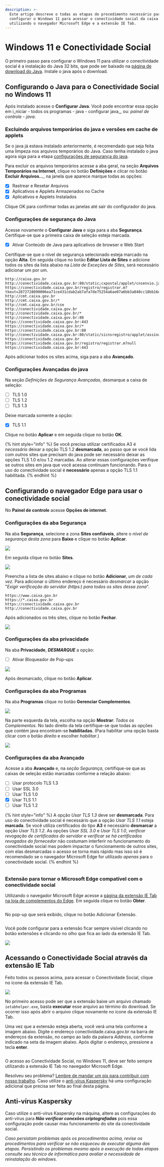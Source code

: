 ```yaml
---
description: >-
  Este artigo descreve o todas as etapas do procedimento necessário para
  configurar o Windows 11 para acessar o conectividade social da caixa
  utilizando o navegador Microsoft Edge e a extensão IE Tab.
---
```


# Windows 11 e Conectividade Social

O primeiro passo para configurar o Windows 11 para utilizar o conectividade social é a instalação do Java 32 bits, que pode ser baixado na [página de download do Java](https://java.com/pt-BR/download/manual.jsp). Instale o java após o download.

## Configurando o Java para o Conectividade Social no Windows 11

Após instalado acesse o **Configurar Java**. Você pode encontrar essa opção em i_niciar - todos os programas - java - configurar java_, ou: _painel de controle - java_.

### Excluindo arquivos temporários do java e versões em cache de applets

Se o java já estava instalado anteriormente, é recomendado que seja feita uma limpeza nos arquivos temporários do Java. Caso tenha instalado o java agora siga para a etapa [configurações de segurança do java](windows-11-e-conectividade-social.md#configuracoes-de-seguranca-do-java).

Para excluir os arquivos temporários acesse a aba geral, na seção **Arquivos Temporários na Internet**, clique no botão **Definições** e clicar no botão **Excluir Arquivos...**, na janela que aparece marque todas as opções:

* [x] Rastrear e Resetar Arquivos
* [x] Aplicativos e Applets Armazenados no Cache
* [x] Aplicativos e Applets Instalados

Clique OK para confirmar todas as janelas até sair do configurador do java.

### Configurações de segurança do Java

Acesse novamente o **Configurar Java** e siga para a aba **Segurança**. Certifique-se que a primeira caixa de seleção esteja marcada.

* [x] Ativar Conteúdo de Java para aplicativos de browser e Web Start

Certifique-se que o nível de segurança selecionado esteja marcado na opção **Alta**. Em seguida clique no botão **Editar Lista de Sites** e adicione todos os sites da lista abaixo na _Lista de Exceções de Sites_, será necessário adicionar um por um.

```
http://caixa.gov.br
http://conectividade.caixa.gov.br:80/static;cxpostal/applet/cnsenvio.jar
https://conectividade.caixa.gov.br/registro/registrar.m?tkeut=2872728090006ea71ce431cdab2ab7afa7de75254a6ae07a6bb3a840cc18bb16e84dde9ded5e0a7f6a297fd244afa9f7d18a895b6474ff34f73760b1705597925732effb6d7c01ff952c3cb0b849f35b34f150e00fd86fa0732e962d673ffa190c323a3abd398a9f9898fe280cf84109dfafb761bda8f13f96e528a37c086fa2201402100955290&amp;ticketdata=20140210095529&amp;lcr=0
http://cmt.caixa.gov.br
http://cmt.caixa.gov.br/*
http://cmt.caixa.gov.br/cse
http://conectividade.caixa.gov.br
http://conectividade.caixa.gov.br/*
http://conectividade.caixa.gov.br:80
https://conectividade.caixa.gov.br:443
https://conectividade.caixa.gov.br/*
https://conectividade.caixa.gov.br:80
http://conectividade.caixa.gov.br:80/static/sicnsregistro/applet/assinar1.jar
https://conectividade.caixa.gov.br
https://conectividade.caixa.gov.br/registro/registrar.m?null
https://conectividade.caixa.gov.br:443
```

Após adicionar todos os sites acima, siga para a aba **Avançado**.

### Configurações Avançadas do java

Na seção _Definições de Segurança Avançadas_, desmarque a caixa de seleção:

* [ ] TLS 1.0
* [ ] TLS 1.2
* [ ] TLS 1.3

Deixe marcada somente a opção:

* [x] TLS 1.1

Clique no botão **Aplicar** e em seguida clique no botão **OK**.

{% hint style="info" %}
Se você precisa utilizar certificados A3 é _necessário_ deixar a opção TLS 1.2 **desmarcada**, ao passo que se você lida com _outros_ sites que precisam do java pode ser necessário deixar as opções TLS 1.0 e/ou 1.2 marcadas. Ao alterar essas configurações verifique se outros sites em java que você acessa continuam funcionando. Para o uso do conectividade social é **necessário** apenas a opção TLS 1.1 habilitada.
{% endhint %}

## Configurando o navegador Edge para usar o conectividade social

No **Painel de controle** acesse **Opções de internet**.

### Configurações da aba Segurança

Na aba **Segurança**, selecione a zona **Sites confiáveis**, altere o _nível de segurança desta zona_ para **Baixo** e clique no botão **Aplicar**.

![](<../../.gitbook/assets/image (26).png>)

Em seguida clique no botão **Sites**.

![](<../../.gitbook/assets/image (21).png>)

Preencha a lista de sites abaixo e clique no botão **Adicionar**, _um de cada vez_. Para adicionar o último endereço é necessário _desmarcar_ a opção "_Exigir verificação do servidor (https:) para todos os sites dessa zona_".

```
https://www.caixa.gov.br
https://*.caixa.gov.br
https://conectividade.caixa.gov.br
http://conectividade.caixa.gov.br
```

Após adicionados os três sites, clique no botão **Fechar**.

![](<../../.gitbook/assets/image (70).png>)

### Configurações da aba privacidade

Na aba **Privacidade**, _**DESMARQUE**_ a opção:

* [ ] Ativar Bloqueador de Pop-ups

![](<../../.gitbook/assets/image (40).png>)

Após desmarcado, clique no botão **Aplicar**.

### Configurações da aba Programas

Na aba **Programas** clique no botão **Gerenciar Complementos**.&#x20;

![](<../../.gitbook/assets/image (92).png>)

Na parte esquerda da tela, escolha na opção **Mostrar**: _Todos os Complementos_. No lado direito da tela certifique-se que todas as opções que contém java encontram-se **habilitadas**. (Para habilitar uma opção basta clicar com o botão _direito_ e escolher _habilitar_.)

![](<../../.gitbook/assets/image (75).png>)

### Configurações da aba Avançado

Acesse a aba **Avançado** e, na _seção Segurança_, certifique-se que as caixas de seleção estão marcadas conforme a relação abaixo:

* [ ] Usar protocolo TLS 1.3
* [ ] Usar SSL 3.0
* [ ] Usar TLS 1.0
* [x] Usar TLS 1.1
* [ ] Usar TLS 1.2

{% hint style="info" %}
A opção _Usar TLS 1.3_ deve ser **desmarcada**. Para uso do conectividade social é necessário que a opção _Usar TLS 1.1_ esteja **marcada**. Se você utiliza certificados do tipo **A3** é necessário **desmarcar** a opção _Usar TLS 1.2_. As opções _Usar SSL 3.0_ e _Usar TLS 1.0_, _verificar revogação de certificados do servidor_ e _verificar se há certificados revogados do fornecedor_ não costumam interferir no funcionamento do conectividade social mas podem impactar o funcionamento de outros sites, com elas desmarcadas o acesso se torna mais rápido mas isso só é recomendado se o navegador Microsoft Edge for utilizado _apenas_ para o conectividade social.
{% endhint %}

<img src="../../.gitbook/assets/image (38).png" alt="" data-size="original">

### Extensão para tornar o Microsoft Edge compatível com o conectividade social

Utilizando o navegador Microsoft Edge acesse a [página da extensão IE Tab na loja de complementos do Edge](https://microsoftedge.microsoft.com/addons/detail/ie-tab/npjkkakdacjaihjaoeliacmecofghagh). Em seguida clique no botão **Obter**.

<img src="../../.gitbook/assets/image (44).png" alt="" data-size="original">

No pop-up que será exibido, clique no botão Adicionar Extensão.

<img src="../../.gitbook/assets/image (28).png" alt="" data-size="original">

Você pode configurar para a extensão ficar sempre visível clicando no botão extensões e clicando no olho que fica ao lado da extensão IE Tab.

![](<../../.gitbook/assets/image (55).png>)

## Acessando o Conectividade Social através da extensão IE Tab

Feito todos os passos acima, para acessar o Conectividade Social, clique no ícone da extensão IE Tab.

![](<../../.gitbook/assets/image (49).png>)

No primeiro acesso pode ser que a extensão baixe um arquivo chamado `ietabhelper.exe`, basta **executar** esse arquivo ao término do download. Se ocorrer isso após abrir o arquivo clique novamente no ícone da extensão IE Tab.

Uma vez que a extensão esteja aberta, você verá uma tela conforme a imagem abaixo. Digite o endereço conectividade.caixa.gov.br na barra de endereços da extensão, no campo ao lado da palavra _Address_, conforme indicado na seta da imagem abaixo. Após digitar o endereço, pressione a tecla **enter**.

<img src="../../.gitbook/assets/image (43).png" alt="" data-size="original">

O acesso ao Conectividade Social, no Windows 11, deve ser feito sempre utilizando a extensão IE Tab no navegador Microsoft Edge.

Resolveu seu problema? [Lembre de mandar um pix para contribuir com nosso trabalho](../../colabore-com-nosso-site.md). Caso utilize o [anti-vírus Kaspersky](windows-11-e-conectividade-social.md#anti-virus-kaspersky) há uma configuração adicional que precisa ser feita ao final desta página.

## Anti-vírus Kaspersky

Caso utilize o anti-vírus Kaspersky na máquina, altere as configurações do anti-vírus para _**Não verificar conexões criptografadas**_ pois essa configuração pode causar mau funcionamento do site da conectividade social.

_Caso persistam problemas após os procedimentos acima, revise os procedimentos para verificar se não esqueceu de executar alguma das etapas. Persistindo os problemas mesmo após a execução de todas etapas consulte seu técnico de informática para avaliar a necessidade de reinstalação do windows._
